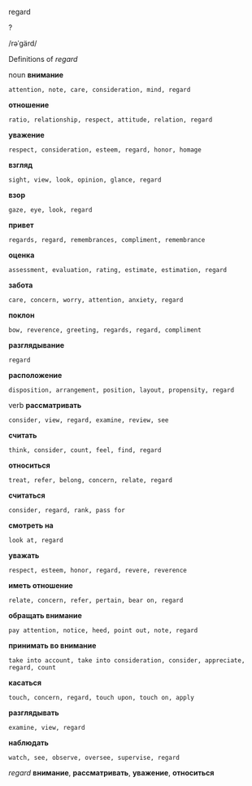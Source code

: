 regard

?

/rəˈɡärd/

Definitions of _regard_

noun
**внимание**

    attention, note, care, consideration, mind, regard
**отношение**

    ratio, relationship, respect, attitude, relation, regard
**уважение**

    respect, consideration, esteem, regard, honor, homage
**взгляд**

    sight, view, look, opinion, glance, regard
**взор**

    gaze, eye, look, regard
**привет**

    regards, regard, remembrances, compliment, remembrance
**оценка**

    assessment, evaluation, rating, estimate, estimation, regard
**забота**

    care, concern, worry, attention, anxiety, regard
**поклон**

    bow, reverence, greeting, regards, regard, compliment
**разглядывание**

    regard
**расположение**

    disposition, arrangement, position, layout, propensity, regard

verb
**рассматривать**

    consider, view, regard, examine, review, see
**считать**

    think, consider, count, feel, find, regard
**относиться**

    treat, refer, belong, concern, relate, regard
**считаться**

    consider, regard, rank, pass for
**смотреть на**

    look at, regard
**уважать**

    respect, esteem, honor, regard, revere, reverence
**иметь отношение**

    relate, concern, refer, pertain, bear on, regard
**обращать внимание**

    pay attention, notice, heed, point out, note, regard
**принимать во внимание**

    take into account, take into consideration, consider, appreciate, regard, count
**касаться**

    touch, concern, regard, touch upon, touch on, apply
**разглядывать**

    examine, view, regard
**наблюдать**

    watch, see, observe, oversee, supervise, regard

_regard_
**внимание**, **рассматривать**, **уважение**, **относиться**